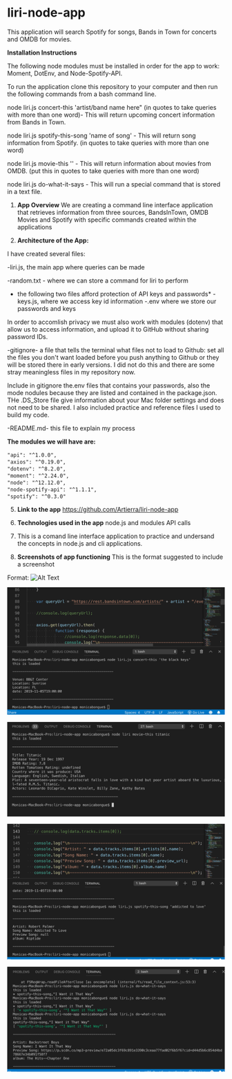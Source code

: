 # liri-node-app
This application will search Spotify for songs, Bands in Town for concerts and OMDB for movies.

**Installation Instructions**

The following node modules must be installed in order for the app to work: Moment, DotEnv, and Node-Spotify-API.

To run the application clone this repository to your computer and then run the following commands from a bash command line.

node liri.js concert-this 'artist/band name here" (in quotes to take queries with more than one word)- This will return upcoming concert information from Bands in Town. 

node liri.js spotify-this-song 'name of song' - This will return song information from Spotify. (in quotes to take queries with more than one word)

node liri.js movie-this '' - This will return information about movies from OMDB. (put this in quotes to take queries with more than one word)

node liri.js do-what-it-says - This will run a special command that is stored in a text file.

1. **App Overview** 
We are creating a command line interface application that retrieves information from three sources, BandsInTown, OMDB Movies and Spotify with specific commands created within the applications
   

2. **Architecture of the App:**

I have created several files:

-liri.js, the main app where queries can  be made

-random.txt - where we can store a command for liri to perform

   * the following two files afford protection of API keys and passwords*
-keys.js,  where we access key id information
-.env where we store our passwords and keys

In order to accomlish privacy we must also  work with modules (dotenv) that allow us to access information, and upload it to GitHub without sharing password IDs.

-gitignore- a file that tells the terminal what files not to load to Github:
set all the files you don't want loaded before you push anything to Github or they will be stored there in early versions.  I did not do this and there are some stray meaningless files in my repository now.

 Include in gitignore the.env files that contains your passwords, also the mode nodules because they are listed and contained in the package.json. THe .DS_Store file give information about your Mac folder settings and does not need to be shared. I also included practice and reference files I used to build my code.

-README.md- this file to explain my process


**The modules we will have are:**
 
    "api": "^1.0.0",
    "axios": "^0.19.0",
    "dotenv": "^8.2.0",
    "moment": "^2.24.0",
    "node": "^12.12.0",
    "node-spotify-api": "^1.1.1",
    "spotify": "^0.3.0"

5. **Link to the app**
    https://github.com/Artierra/liri-node-app

6. **Technologies used in the app**
    node.js and modules
    API calls 
    

7. This is a comand line interface application to practice and undersand the concepts in node.js and cli applications. 

8. **Screenshots of app functioning**
This is the format suggested to include a screenshot

Format: ![Alt Text](url)

![bands-in-town screenshot](https://github.com/Artierra/liri-node-app/blob/master/bands-in-townscreenshot.png)


![movie-this-screenshot](https://github.com/Artierra/liri-node-app/blob/master/movie-this%20screenshot.png)

![spotify-this-song](https://github.com/Artierra/liri-node-app/blob/master/spotify-this-song%20screenshot.png)

![do-what-it-says](https://github.com/Artierra/liri-node-app/blob/master/do-what-it-says.png)

